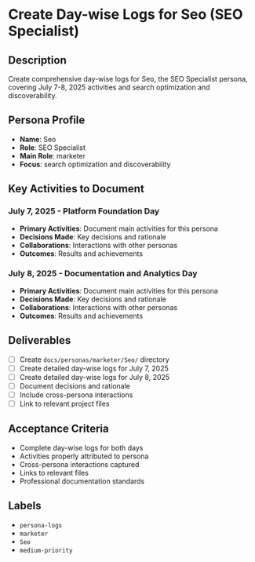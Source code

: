 # Create Day-wise Logs for Seo (SEO Specialist)

## Description
Create comprehensive day-wise logs for Seo, the SEO Specialist persona, covering July 7-8, 2025 activities and search optimization and discoverability.

## Persona Profile
- **Name**: Seo
- **Role**: SEO Specialist
- **Main Role**: marketer
- **Focus**: search optimization and discoverability

## Key Activities to Document

### July 7, 2025 - Platform Foundation Day
- **Primary Activities**: Document main activities for this persona
- **Decisions Made**: Key decisions and rationale
- **Collaborations**: Interactions with other personas
- **Outcomes**: Results and achievements

### July 8, 2025 - Documentation and Analytics Day
- **Primary Activities**: Document main activities for this persona
- **Decisions Made**: Key decisions and rationale
- **Collaborations**: Interactions with other personas
- **Outcomes**: Results and achievements

## Deliverables
- [ ] Create `docs/personas/marketer/Seo/` directory
- [ ] Create detailed day-wise logs for July 7, 2025
- [ ] Create detailed day-wise logs for July 8, 2025
- [ ] Document decisions and rationale
- [ ] Include cross-persona interactions
- [ ] Link to relevant project files

## Acceptance Criteria
- Complete day-wise logs for both days
- Activities properly attributed to persona
- Cross-persona interactions captured
- Links to relevant files
- Professional documentation standards

## Labels
- `persona-logs`
- `marketer`
- `Seo`
- `medium-priority`
